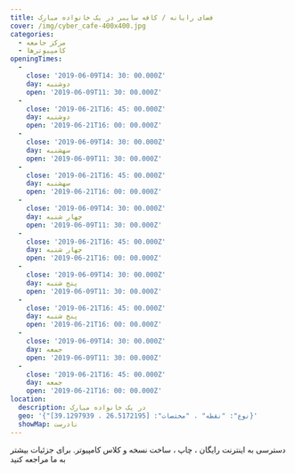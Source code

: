 ```yaml
---
title: فضای رایانه / کافه سایبر در یک خانواده مبارک
cover: /img/cyber_cafe-400x400.jpg
categories:
  - مرکز جامعه
  - کامپیوترها
openingTimes:
  - 
    close: '2019-06-09T14: 30: 00.000Z'
    day: دوشنبه
    open: '2019-06-09T11: 30: 00.000Z'
  - 
    close: '2019-06-21T16: 45: 00.000Z'
    day: دوشنبه
    open: '2019-06-21T16: 00: 00.000Z'
  - 
    close: '2019-06-09T14: 30: 00.000Z'
    day: سهشنبه
    open: '2019-06-09T11: 30: 00.000Z'
  - 
    close: '2019-06-21T16: 45: 00.000Z'
    day: سهشنبه
    open: '2019-06-21T16: 00: 00.000Z'
  - 
    close: '2019-06-09T14: 30: 00.000Z'
    day: چهار شنبه
    open: '2019-06-09T11: 30: 00.000Z'
  - 
    close: '2019-06-21T16: 45: 00.000Z'
    day: چهار شنبه
    open: '2019-06-21T16: 00: 00.000Z'
  - 
    close: '2019-06-09T14: 30: 00.000Z'
    day: پنج شنبه
    open: '2019-06-09T11: 30: 00.000Z'
  - 
    close: '2019-06-21T16: 45: 00.000Z'
    day: پنج شنبه
    open: '2019-06-21T16: 00: 00.000Z'
  - 
    close: '2019-06-09T14: 30: 00.000Z'
    day: جمعه
    open: '2019-06-09T11: 30: 00.000Z'
  - 
    close: '2019-06-21T16: 45: 00.000Z'
    day: جمعه
    open: '2019-06-21T16: 00: 00.000Z'
location:
  description: در یک خانواده مبارک
  geo: '{"نوع": "نقطه" ، "مختصات": [26.5172195 ، 39.1297939]}'
  showMap: نادرست
---
```


دسترسی به اینترنت رایگان ، چاپ ، ساخت نسخه و کلاس کامپیوتر. برای جزئیات بیشتر به ما مراجعه کنید